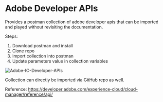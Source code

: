 # Adobe Developer APIs

Provides a postman collection of adobe developer apis that can be imported and played
without revisiting the documentation.


Steps:
1. Download postman and install
2. Clone repo
3. Import collection into postman
4. Update parameters value in collection variables

![Adobe-IO-Developer-APIs](https://user-images.githubusercontent.com/6369872/154809743-4867e2ae-9283-43a4-bff8-7e4a8a7bcb77.gif)


Collection can directly be imported via GitHub repo as well. 


Reference: https://developer.adobe.com/experience-cloud/cloud-manager/reference/api/
